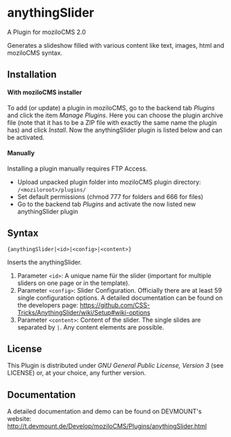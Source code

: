 anythingSlider
==============

A Plugin for moziloCMS 2.0

Generates a slideshow filled with various content like text, images, html and moziloCMS syntax.

## Installation
#### With moziloCMS installer
To add (or update) a plugin in moziloCMS, go to the backend tab *Plugins* and click the item *Manage Plugins*. Here you can choose the plugin archive file (note that it has to be a ZIP file with exactly the same name the plugin has) and click *Install*. Now the anythingSlider plugin is listed below and can be activated.

#### Manually
Installing a plugin manually requires FTP Access.
- Upload unpacked plugin folder into moziloCMS plugin directory: ```/<moziloroot>/plugins/```
- Set default permissions (chmod 777 for folders and 666 for files)
- Go to the backend tab *Plugins* and activate the now listed new anythingSlider plugin

## Syntax
```
{anythingSlider|<id>|<config>|<content>}
```
Inserts the anythingSlider.

1. Parameter ```<id>```: A unique name für the slider (important for multiple sliders on one page or in the template).
2. Parameter ```<config>```: Slider Configuration. Officially there are at least 59 single configuration options. A detailed documentation can be found on the developers page: https://github.com/CSS-Tricks/AnythingSlider/wiki/Setup#wiki-options
3. Parameter ```<content>```: Content of the slider. The single slides are separated by ```|```. Any content elements are possible.

## License
This Plugin is distributed under *GNU General Public License, Version 3* (see LICENSE) or, at your choice, any further version.

## Documentation
A detailed documentation and demo can be found on DEVMOUNT's website:
http://t.devmount.de/Develop/moziloCMS/Plugins/anythingSlider.html

